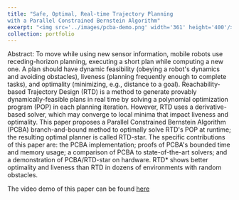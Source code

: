 ```yaml
---
title: "Safe, Optimal, Real-time Trajectory Planning
with a Parallel Constrained Bernstein Algorithm"
excerpt: "<img src='../images/pcba-demo.png' width='361' height='400'/>"
collection: portfolio
---
```


Abstract:
To move while using new sensor information, mobile robots use receding-horizon planning, executing a short plan while computing a new one.
A plan should have dynamic feasibility (obeying a robot's dynamics and avoiding obstacles), liveness (planning frequently enough to complete tasks), and optimality (minimizing, e.g., distance to a goal).
Reachability-based Trajectory Design (RTD) is a method to generate provably dynamically-feasible plans in real time by solving a polynomial optimization program (POP) in each planning iteration.
However, RTD uses a derivative-based solver, which may converge to local minima that impact liveness and optimality.
This paper proposes a Parallel Constrained Bernstein Algorithm (PCBA) branch-and-bound method to optimally solve RTD's POP at runtime; the resulting optimal planner is called RTD-star.
The specific contributions of this paper are: the PCBA implementation; proofs of PCBA's bounded time and memory usage; a comparison of PCBA to state-of-the-art solvers; and a demonstration of PCBA/RTD-star on hardware.
RTD* shows better optimality and liveness than RTD in dozens of environments with random obstacles.

The video demo of this paper can be found [here](https://www.youtube.com/watch?v=YcH4WAzqPFY)
